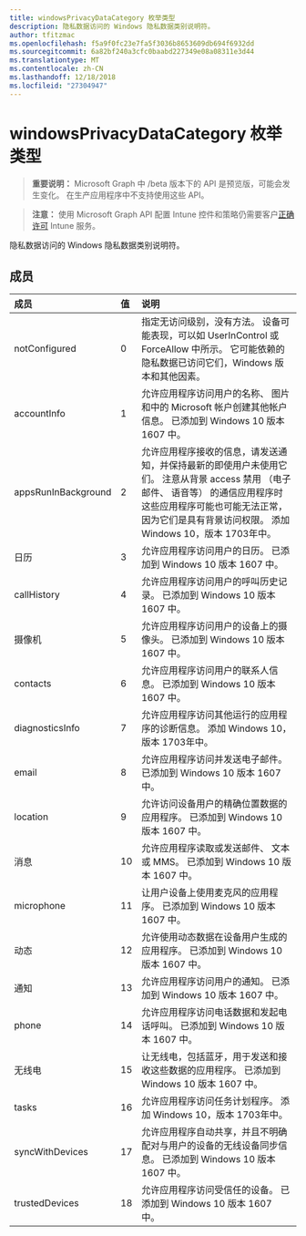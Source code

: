 ```yaml
---
title: windowsPrivacyDataCategory 枚举类型
description: 隐私数据访问的 Windows 隐私数据类别说明符。
author: tfitzmac
ms.openlocfilehash: f5a9f0fc23e7fa5f3036b8653609db694f6932dd
ms.sourcegitcommit: 6a82bf240a3cfc0baabd227349e08a08311e3d44
ms.translationtype: MT
ms.contentlocale: zh-CN
ms.lasthandoff: 12/18/2018
ms.locfileid: "27304947"
---
```

# <a name="windowsprivacydatacategory-enum-type"></a>windowsPrivacyDataCategory 枚举类型

> **重要说明：** Microsoft Graph 中 /beta 版本下的 API 是预览版，可能会发生变化。 在生产应用程序中不支持使用这些 API。

> **注意：** 使用 Microsoft Graph API 配置 Intune 控件和策略仍需要客户[正确许可](https://go.microsoft.com/fwlink/?linkid=839381) Intune 服务。

隐私数据访问的 Windows 隐私数据类别说明符。
## <a name="members"></a>成员
|成员|值|说明|
|:---|:---|:---|
|notConfigured|0|指定无访问级别，没有方法。 设备可能表现，可以如 UserInControl 或 ForceAllow 中所示。 它可能依赖的隐私数据已访问它们，Windows 版本和其他因素。|
|accountInfo|1|允许应用程序访问用户的名称、 图片和中的 Microsoft 帐户创建其他帐户信息。 已添加到 Windows 10 版本 1607 中。|
|appsRunInBackground|2|允许应用程序接收的信息，请发送通知，并保持最新的即使用户未使用它们。 注意从背景 access 禁用 （电子邮件、 语音等） 的通信应用程序时这些应用程序可能也可能无法正常，因为它们是具有背景访问权限。 添加 Windows 10，版本 1703年中。|
|日历|3|允许应用程序访问用户的日历。 已添加到 Windows 10 版本 1607 中。|
|callHistory|4|允许应用程序访问用户的呼叫历史记录。 已添加到 Windows 10 版本 1607 中。|
|摄像机|5|允许应用程序访问用户的设备上的摄像头。 已添加到 Windows 10 版本 1607 中。|
|contacts|6|允许应用程序访问用户的联系人信息。 已添加到 Windows 10 版本 1607 中。|
|diagnosticsInfo|7|允许应用程序访问其他运行的应用程序的诊断信息。 添加 Windows 10，版本 1703年中。|
|email|8|允许应用程序访问并发送电子邮件。 已添加到 Windows 10 版本 1607 中。|
|location|9|允许访问设备用户的精确位置数据的应用程序。 已添加到 Windows 10 版本 1607 中。|
|消息|10|允许应用程序读取或发送邮件、 文本或 MMS。 已添加到 Windows 10 版本 1607 中。|
|microphone|11|让用户设备上使用麦克风的应用程序。 已添加到 Windows 10 版本 1607 中。|
|动态|12|允许使用动态数据在设备用户生成的应用程序。 已添加到 Windows 10 版本 1607 中。|
|通知|13|允许应用程序访问用户的通知。 已添加到 Windows 10 版本 1607 中。|
|phone|14|允许应用程序访问电话数据和发起电话呼叫。 已添加到 Windows 10 版本 1607 中。|
|无线电|15|让无线电，包括蓝牙，用于发送和接收这些数据的应用程序。 已添加到 Windows 10 版本 1607 中。|
|tasks|16|允许应用程序访问任务计划程序。 添加 Windows 10，版本 1703年中。|
|syncWithDevices|17|允许应用程序自动共享，并且不明确配对与用户的设备的无线设备同步信息。 已添加到 Windows 10 版本 1607 中。|
|trustedDevices|18|允许应用程序访问受信任的设备。 已添加到 Windows 10 版本 1607 中。|





